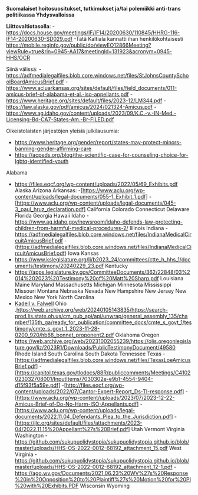 **Suomalaiset hoitosuositukset, tutkimukset ja/tai polemiikki anti-trans politiikassa Yhdysvalloissa**

__Liittovaltiotasolla__:
-https://docs.house.gov/meetings/IF/IF14/20200630/110845/HHRG-116-IF14-20200630-SD029.pdf
-Tätä Kaltiala kannatti ihan henkilökohtaisesti https://mobile.reginfo.gov/public/do/viewEO12866Meeting?viewRule=true&rin=0945-AA17&meetingId=131923&acronym=0945-HHS/OCR

Siinä välissä:
-https://adfmedialegalfiles.blob.core.windows.net/files/StJohnsCountySchoolBoardAmicusBrief.pdf
-https://www.acluarkansas.org/sites/default/files/field_documents/011-amicus-brief-of-alabama-et-al.-iso-appellants.pdf
-https://www.heritage.org/sites/default/files/2023-12/LM344.pdf
-https://law.alaska.gov/pdf/amicus/2024/021324-Amicus.pdf
-https://www.ag.idaho.gov/content/uploads/2023/09/K.C.-v.-IN-Med.-Licensing-Bd-CA7-States-Am.-Br-FILED.pdf

Oikeistolaisten järjestöjen yleisiä julkilausumia:
- https://www.heritage.org/gender/report/states-may-protect-minors-banning-gender-affirming-care
- https://acpeds.org/blog/the-scientific-case-for-counseling-choice-for-lgbtq-identified-youth

Alabama
- https://files.eqcf.org/wp-content/uploads/2022/05/69_Exhibits.pdf
Alaska
Arizona
Arkansas:
-[https://www.aclu.org/wp-content/uploads/legal-documents/055-1_Exhibit_1.pdf]
-[https://www.aclu.org/wp-content/uploads/legal-documents/045-3_paul_hruz_declaration.pdf]
California
Colorado
Connecticut
Delaware
Florida
Georgia
Hawaii
Idaho
-https://www.ag.idaho.gov/newsroom/idaho-defends-law-protecting-children-from-harmful-medical-procedures-2/
Illinois
Indiana
-https://adfmedialegalfiles.blob.core.windows.net/files/IndianaMedicalCircuitAmicusBrief.pdf
-(https://adfmedialegalfiles.blob.core.windows.net/files/IndianaMedicalCircuitAmicusBrief.pdf)
Iowa
Kansas
- https://www.kslegislature.org/li/b2023_24/committees/ctte_h_hhs_1/documents/testimony/20240229_23.pdf
Kentucky
- https://apps.legislature.ky.gov/CommitteeDocuments/362/22848/03%2014%202023%20Testimony%20of%20Matt%20Sharp.pdf
Louisiana
Maine
Maryland
Massachusetts
Michigan
Minnesota
Mississippi
Missouri
Montana
Nebraska
Nevada
New Hampshire
New Jersey
New Mexico
New York
North Carolina
- [Kadell v. Falwell](https://www.nctreasurer.com/documents/files/dst/states-amicus-folwell/open)
Ohio
.https://web.archive.org/web/20240105143835/https://search-prod.lis.state.oh.us/cm_pub_api/api/unwrap/general_assembly_135/chamber/135th_ga/ready_for_publication/committee_docs/cmte_s_govt_1/testimony/cmte_s_govt_1_2023-11-28-0200_920/hb68_bonnet_proponent2.pdf
Oklahoma
Oregon
- https://web.archive.org/web/20231002055239/https://olis.oregonlegislature.gov/liz/2023R1/Downloads/PublicTestimonyDocument/49580 
Rhode Island
South Carolina
South Dakota
Tennessee
Texas
-[https://adfmedialegalfiles.blob.core.windows.net/files/TexasLoeAmicusBrief.pdf]
-[https://capitol.texas.gov/tlodocs/88R/publiccomments/Meetings/C4102023032708001/InputItems/7030302e-e9b1-4554-9404-d15f93f5a59e.pdf]
-[http://files.eqcf.org/wp-content/uploads/2022/07/Cantor-Expert-Report_Ds-TI-response.pdf]
-[https://www.aclu.org/wp-content/uploads/2023/07/2023-12-22-Amicus-Brief-of-Do-No-Harm-ISO-Appellants.pdf]
-[https://www.aclu.org/wp-content/uploads/legal-documents/2022.11.04_Defendants_Plea_to_the_Jurisdiction.pdf]
-[https://jlc.org/sites/default/files/attachments/2023-04/2022.11.15%20Appellant%27s%20Brief.pdf]
Utah
Vermont
Virginia
Washington
-https://github.com/sukupuolidystopia/sukupuolidystopia.github.io/blob/master/uploads/HHS-OS-2022-0012-68192_attachment_15.pdf
West Virginia
-https://github.com/sukupuolidystopia/sukupuolidystopia.github.io/blob/master/uploads/HHS-OS-2022-0012-68192_attachment_12-1.pdf
-https://ago.wv.gov/Documents/2021.06.23%20WV%27s%20Response%20in%20Opposition%20to%20Plaintiff%27s%20Motion%20for%20PI%20with%20Exhibits.PDF
Wisconsin
Wyoming
